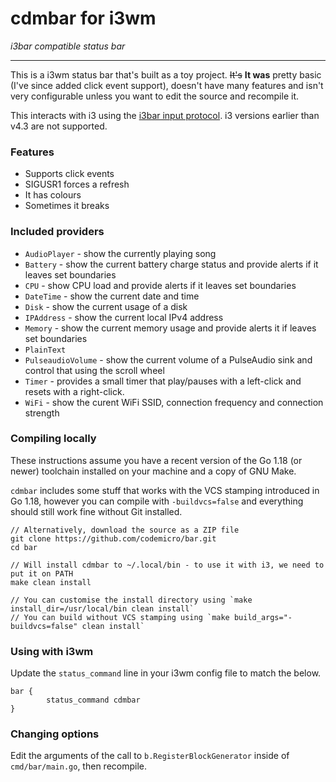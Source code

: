 # cdmbar for i3wm

*i3bar compatible status bar*

---

This is a i3wm status bar that's built as a toy project. ~~It's~~ **It was** pretty basic (I've since added click event support), doesn't have many features and isn't very configurable unless you want to edit the source and recompile it.

This interacts with i3 using the [i3bar input protocol](https://i3wm.org/docs/i3bar-protocol.html). i3 versions earlier than v4.3 are not supported.

### Features

* Supports click events
* SIGUSR1 forces a refresh
* It has colours
* Sometimes it breaks

### Included providers

* `AudioPlayer` - show the currently playing song
* `Battery` - show the current battery charge status and provide alerts if it leaves set boundaries
* `CPU` - show CPU load and provide alerts if it leaves set boundaries
* `DateTime` - show the current date and time
* `Disk` - show the current usage of a disk
* `IPAddress` - show the current local IPv4 address
* `Memory` - show the current memory usage and provide alerts it if leaves set boundaries
* `PlainText`
* `PulseaudioVolume` - show the current volume of a PulseAudio sink and control that using the scroll wheel
* `Timer` - provides a small timer that play/pauses with a left-click and resets with a right-click.
* `WiFi` - show the curent WiFi SSID, connection frequency and connection strength

### Compiling locally

These instructions assume you have a recent version of the Go 1.18 (or newer) toolchain installed on your machine and a copy of GNU Make.

`cdmbar` includes some stuff that works with the VCS stamping introduced in Go 1.18, however you can compile with `-buildvcs=false` and everything should still work fine without Git installed.

```
// Alternatively, download the source as a ZIP file
git clone https://github.com/codemicro/bar.git
cd bar

// Will install cdmbar to ~/.local/bin - to use it with i3, we need to put it on PATH
make clean install

// You can customise the install directory using `make install_dir=/usr/local/bin clean install`
// You can build without VCS stamping using `make build_args="-buildvcs=false" clean install`
```

### Using with i3wm

Update the `status_command` line in your i3wm config file to match the below.

```
bar {
        status_command cdmbar
}
```

### Changing options

Edit the arguments of the call to `b.RegisterBlockGenerator` inside of `cmd/bar/main.go`, then recompile.
